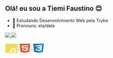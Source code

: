 ## Olá! eu sou a Tiemi Faustino 😊

- 🌱 Estudando Desenvolvimento Web pela Trybe
- 👩 Pronouns: ela/dela

<div>
  <a href="https://github.com/tiemifaustino">
  <img height="180em" src="https://github-readme-stats.vercel.app/api?username=tiemifaustino&show_icons=true&theme=tokyonight&include_all_commits=true&count_private=true"/>
  <img height="180em" src="https://github-readme-stats.vercel.app/api/top-langs/?username=tiemifaustino&layout=compact&langs_count=7&theme=tokyonight"/>
</div>

<div style="display: inline_block"><br>
  <img align="center" alt="Rafa-Js" height="30" width="40" src="https://raw.githubusercontent.com/devicons/devicon/master/icons/javascript/javascript-plain.svg">
  <img align="center" alt="Rafa-HTML" height="30" width="40" src="https://raw.githubusercontent.com/devicons/devicon/master/icons/html5/html5-original.svg">
  <img align="center" alt="Rafa-CSS" height="30" width="40" src="https://raw.githubusercontent.com/devicons/devicon/master/icons/css3/css3-original.svg">
</div>
